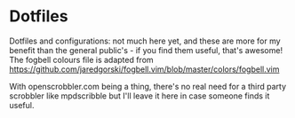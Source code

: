 # Dotfiles
Dotfiles and configurations: not much here yet, and these are more for my benefit than the general public's - if you find them useful, that's awesome! The fogbell colours file is adapted from https://github.com/jaredgorski/fogbell.vim/blob/master/colors/fogbell.vim

With openscrobbler.com being a thing, there's no real need for a third party scrobbler like mpdscribble but I'll leave it here in case someone finds it useful.
